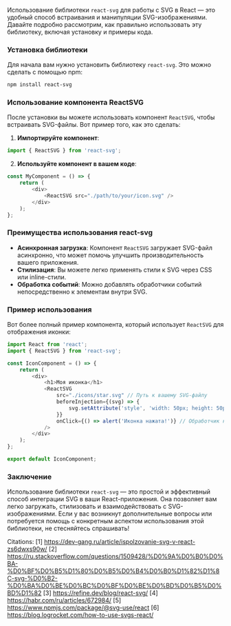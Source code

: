 Использование библиотеки `react-svg` для работы с SVG в React — это удобный способ встраивания и манипуляции SVG-изображениями. Давайте подробно рассмотрим, как правильно использовать эту библиотеку, включая установку и примеры кода.

### Установка библиотеки

Для начала вам нужно установить библиотеку `react-svg`. Это можно сделать с помощью npm:

```bash
npm install react-svg
```

### Использование компонента ReactSVG

После установки вы можете использовать компонент `ReactSVG`, чтобы встраивать SVG-файлы. Вот пример того, как это сделать:

1. **Импортируйте компонент**:

```javascript
import { ReactSVG } from 'react-svg';
```

2. **Используйте компонент в вашем коде**:

```javascript
const MyComponent = () => {
    return (
        <div>
            <ReactSVG src="./path/to/your/icon.svg" />
        </div>
    );
};
```

### Преимущества использования react-svg

- **Асинхронная загрузка**: Компонент `ReactSVG` загружает SVG-файл асинхронно, что может помочь улучшить производительность вашего приложения.
- **Стилизация**: Вы можете легко применять стили к SVG через CSS или inline-стили.
- **Обработка событий**: Можно добавлять обработчики событий непосредственно к элементам внутри SVG.

### Пример использования

Вот более полный пример компонента, который использует `ReactSVG` для отображения иконки:

```javascript
import React from 'react';
import { ReactSVG } from 'react-svg';

const IconComponent = () => {
    return (
        <div>
            <h1>Моя иконка</h1>
            <ReactSVG 
                src="./icons/star.svg" // Путь к вашему SVG-файлу
                beforeInjection={(svg) => {
                    svg.setAttribute('style', 'width: 50px; height: 50px;'); // Применение стилей перед вставкой
                }}
                onClick={() => alert('Иконка нажата!')} // Обработчик клика
            />
        </div>
    );
};

export default IconComponent;
```

### Заключение

Использование библиотеки `react-svg` — это простой и эффективный способ интеграции SVG в ваши React-приложения. Она позволяет вам легко загружать, стилизовать и взаимодействовать с SVG-изображениями. Если у вас возникнут дополнительные вопросы или потребуется помощь с конкретным аспектом использования этой библиотеки, не стесняйтесь спрашивать!

Citations:
[1] https://dev-gang.ru/article/ispolzovanie-svg-v-react-zs6dwxs90w/
[2] https://ru.stackoverflow.com/questions/1509428/%D0%9A%D0%B0%D0%BA-%D0%BF%D0%B5%D1%80%D0%B5%D0%B4%D0%B0%D1%82%D1%8C-svg-%D0%B2-%D0%BA%D0%BE%D0%BC%D0%BF%D0%BE%D0%BD%D0%B5%D0%BD%D1%82
[3] https://refine.dev/blog/react-svg/
[4] https://habr.com/ru/articles/672984/
[5] https://www.npmjs.com/package/@svg-use/react
[6] https://blog.logrocket.com/how-to-use-svgs-react/